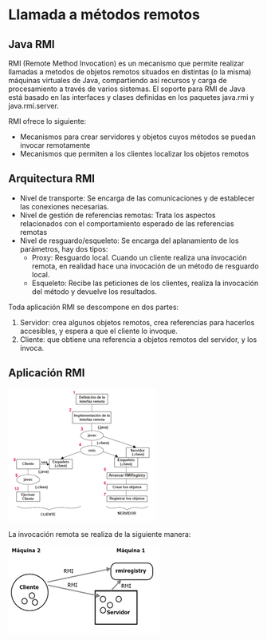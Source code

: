 # Llamada a métodos remotos
## Java RMI

RMI (Remote Method Invocation) es un mecanismo que permite realizar llamadas a metodos de objetos remotos situados en distintas (o la misma) máquinas virtuales de Java, compartiendo así recursos y carga de procesamiento a través de varios sistemas.
El soporte para RMI de Java está basado en las interfaces y clases definidas en los paquetes java.rmi y java.rmi.server.

RMI ofrece lo siguiente:

* Mecanismos para crear servidores y objetos cuyos métodos se puedan invocar remotamente
* Mecanismos que permiten a los clientes localizar los objetos remotos

## Arquitectura RMI

* Nivel de transporte: Se encarga de las comunicaciones y de establecer las conexiones necesarias.
* Nivel de gestión de referencias remotas: Trata los aspectos relacionados con el comportamiento esperado de las referencias remotas
* Nivel de resguardo/esqueleto: Se encarga del aplanamiento de los parámetros, hay dos tipos:
  * Proxy: Resguardo local. Cuando un cliente realiza una invocación remota, en realidad hace una invocación de un método de resguardo local.
  * Esqueleto: Recibe las peticiones de los clientes, realiza la invocación del método y devuelve los resultados.

Toda aplicación RMI se descompone en dos partes:	
1.	Servidor: crea algunos objetos remotos, crea referencias para hacerlos accesibles, y espera a que el cliente lo invoque.
2.	Cliente: que obtiene una referencia a objetos remotos del servidor, y los invoca.

## Aplicación RMI

![im1](img/RMI_1.png)

La invocación remota se realiza de la siguiente manera:

![im2](img/RMI_2.png)

